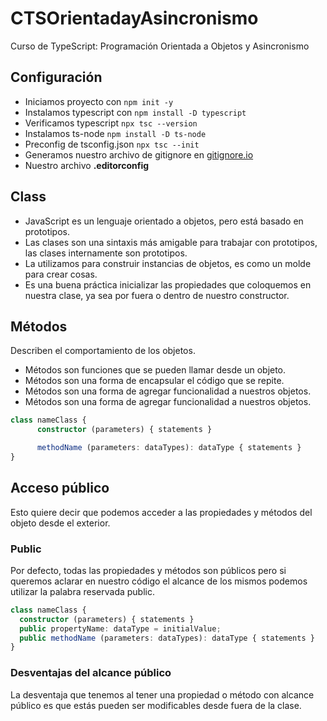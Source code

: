 # CTSOrientadayAsincronismo
Curso de TypeScript: Programación Orientada a Objetos y Asincronismo

## Configuración
  - Iniciamos proyecto con `npm init -y`
  - Instalamos typescript con `npm install -D typescript`
  - Verificamos typescript `npx tsc --version`
  - Instalamos ts-node  `npm install -D ts-node`
  - Preconfig de tsconfig.json `npx tsc --init`
  - Generamos nuestro archivo de gitignore en [gitignore.io](https://www.toptal.com/developers/gitignore)
  - Nuestro archivo **.editorconfig**

## Class
  - JavaScript es un lenguaje orientado a objetos, pero está basado en prototipos.
  - Las clases son una sintaxis más amigable para trabajar con prototipos, las clases internamente son prototipos.
  - La utilizamos para construir instancias de objetos, es como un molde para crear cosas.
  - Es una buena práctica inicializar las propiedades que coloquemos en nuestra clase, ya sea por fuera o dentro de nuestro constructor.

## Métodos  
  Describen el comportamiento de los objetos.

  - Métodos son funciones que se pueden llamar desde un objeto.
  - Métodos son una forma de encapsular el código que se repite.
  - Métodos son una forma de agregar funcionalidad a nuestros objetos.
  - Métodos son una forma de agregar funcionalidad a nuestros objetos.
  ```typescript
  class nameClass {
		constructor (parameters) { statements }

		methodName (parameters: dataTypes): dataType { statements }
  }
  ```

## Acceso público
  Esto quiere decir que podemos acceder a las propiedades y métodos del objeto desde el exterior.

  ### Public
  Por defecto, todas las propiedades y métodos son públicos pero si queremos aclarar en nuestro código el alcance de los mismos podemos utilizar la palabra reservada public.
  ```typescript
  class nameClass {
    constructor (parameters) { statements }
    public propertyName: dataType = initialValue;
    public methodName (parameters: dataTypes): dataType { statements }
  }
  ```
  ### Desventajas del alcance público
  La desventaja que tenemos al tener una propiedad o método con alcance público es que estás pueden ser modificables desde fuera de la clase.

